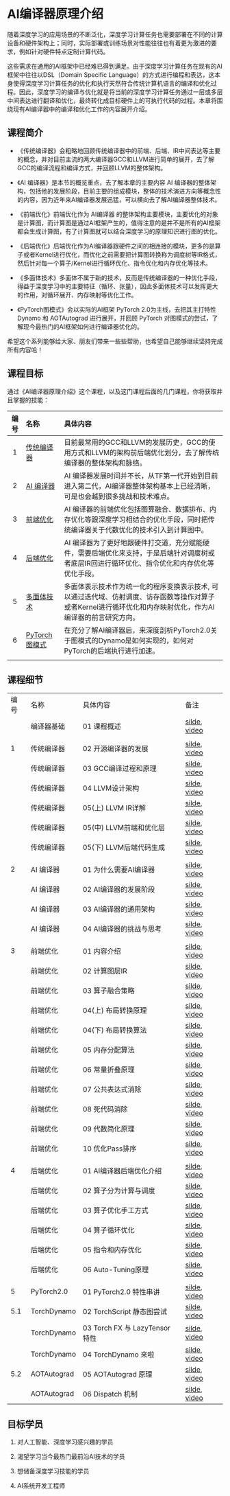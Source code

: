 # AI编译器原理介绍

随着深度学习的应用场景的不断泛化，深度学习计算任务也需要部署在不同的计算设备和硬件架构上；同时，实际部署或训练场景对性能往往也有着更为激进的要求，例如针对硬件特点定制计算代码。

这些需求在通用的AI框架中已经难已得到满足。由于深度学习计算任务在现有的AI框架中往往以DSL（Domain Specific Language）的方式进行编程和表达，这本身使得深度学习计算任务的优化和执行天然符合传统计算机语言的编译和优化过程。因此，深度学习的编译与优化就是将当前的深度学习计算任务通过一层或多层中间表达进行翻译和优化，最终转化成目标硬件上的可执行代码的过程。本章将围绕现有AI编译器中的编译和优化工作的内容展开介绍。

## 课程简介

- 《传统编译器》会粗略地回顾传统编译器中的前端、后端、IR中间表达等主要的概念，并对目前主流的两大编译器GCC和LLVM进行简单的展开，去了解GCC的编译流程和编译方式，并回顾LLVM的整体架构。

- 《AI 编译器》是本节的概览重点，去了解本章的主要内容 AI 编译器的整体架构，包括他的发展阶段，目前主要的组成模块，整体的技术演进方向等概念性的内容，因为近年来AI编译器发展迅猛，可以横向去了解AI编译器整体技术。

- 《前端优化》前端优化作为 AI编译器 的整体架构主要模块，主要优化的对象是计算图，而计算图是通过AI框架产生的，值得注意的是并不是所有的AI框架都会生成计算图，有了计算图就可以结合深度学习的原理知识进行图的优化。

- 《后端优化》后端优化作为AI编译器跟硬件之间的相连接的模块，更多的是算子或者Kernel进行优化，而优化之前需要把计算图转换称为调度树等IR格式，然后针对每一个算子/Kernel进行循环优化、指令优化和内存优化等技术。

- 《多面体技术》多面体不属于新的技术，反而是传统编译器的一种优化手段，得益于深度学习中的主要特征（循环、张量），因此多面体技术可以发挥更大的作用，对循环展开、内存映射等优化工作。

- 《PyTorch图模式》会以实际的AI框架 PyTorch 2.0为主线，去把其主打特性 Dynamo 和 AOTAutograd 进行展开，并回顾 PyTorch 对图模式的尝试，了解现今最热门的AI框架如何进行编译器优化的。

希望这个系列能够给大家、朋友们带来一些些帮助，也希望自己能够继续坚持完成所有内容哈！

## 课程目标

通过《AI编译器原理介绍》这个课程，以及这门课程后面的几门课程，你将获取并且掌握的技能：

| 编号  | 名称                       | 具体内容                                                                                |
|:---:|:------------------------ |:----------------------------------------------------------------------------------- |
| 1   | [传统编译器](./01_Tradition/)    | 目前最常用的GCC和LLVM的发展历史，GCC的使用方式和LLVM的架构前后端优化划分，去了解传统编译器的整体架构和脉络。                       |
| 2   | [AI 编译器](./02_AICompiler/)  | AI 编译器发展时间并不长，从TF第一代开始到目前进入第二代，AI编译器整体架构基本上已经清晰，可是也会越到很多挑战和技术难点。                    |
| 3   | [前端优化](./03_Frontend/)      | AI 编译器的前端优化包括图算融合、数据排布、内存优化等跟深度学习相结合的优化手段，同时把传统编译器关于代数优化的技术引入到计算图中。                 |
| 4   | [后端优化](./04_Backend/)       | AI 编译器为了更好地跟硬件打交道，充分赋能硬件，需要后端优化来支持，于是后端针对调度树或者底层IR回进行循环优化、指令优化和内存优化等优化手段。           |
| 5   | [多面体技术](./05_AICluster/)     | 多面体表示技术作为统一化的程序变换表示技术, 可以通过迭代域、仿射调度、访存函数等操作对算子或者Kernel进行循环优化和内存映射优化，作为AI编译器的前言研究方向。 |
| 6   | [PyTorch图模式](./06_PyTorch/) | 在充分了解AI编译器后，来深度剖析PyTorch2.0关于图模式的Dynamo是如何实现的，如何对PyTorch的后端执行进行加速。                  |
|     |                          |                                                                                     |

## 课程细节

|     |             |                             |                                                                                                  |
| --- | ----------- | --------------------------- | ------------------------------------------------------------------------------------------------ |
| 编号  | 名称          | 具体内容                        | 备注                                                                                               |
|     | 编译器基础       | 01 课程概述                     | [silde](./01_Tradition/01.introduction.pdf), [video](https://www.bilibili.com/video/BV1D84y1y73v/)  |
|     |             |                             |                                                                                                  |
| 1   | 传统编译器       | 02 开源编译器的发展                 | [silde](./01_Tradition/02.history.pdf), [video](https://www.bilibili.com/video/BV1sM411C7Vr/)       |
|     | 传统编译器       | 03 GCC编译过程和原理               | [silde](./01_Tradition/03.gcc.pdf), [video](https://www.bilibili.com/video/BV1LR4y1f7et/)           |
|     | 传统编译器       | 04 LLVM设计架构                 | [silde](./01_Tradition/04.llvm.pdf), [video](https://www.bilibili.com/video/BV1CG4y1V7Dn/)          |
|     | 传统编译器       | 05(上) LLVM IR详解             | [silde](./01_Tradition/05.llvm_detail01.pdf), [video](https://www.bilibili.com/video/BV1LR4y1f7et/) |
|     | 传统编译器       | 05(中) LLVM前端和优化层            | [silde](./01_Tradition/06.llvm_detail02.pdf), [video](https://www.bilibili.com/video/BV1vd4y1t7vS)  |
|     | 传统编译器       | 05(下) LLVM后端代码生成            | [silde](./01_Tradition/07.llvm_detail03.pdf), [video](https://www.bilibili.com/video/BV1cd4y1b7ho)  |
|     |             |                             |                                                                                                  |
| 2   | AI 编译器      | 01 为什么需要AI编译器               | [silde](./02_AICompiler/01.appear.pdf), [video](https://www.bilibili.com/video/BV1pM41167KP)        |
|     | AI 编译器      | 02 AI编译器的发展阶段               | [silde](./02_AICompiler/02.stage.pdf), [video](https://www.bilibili.com/video/BV1QK411R7iy/)        |
|     | AI 编译器      | 03 AI编译器的通用架构               | [silde](./02_AICompiler/03.architecture.pdf), [video](https://www.bilibili.com/video/BV1qD4y1Y73e/) |
|     | AI 编译器      | 04 AI编译器的挑战与思考              | [silde](./02_AICompiler/04.future.pdf),  [video](https://www.bilibili.com/video/BV1Hv4y1R7uc/)      |
|     |             |                             |                                                                                                  |
| 3   | 前端优化        | 01 内容介绍                     | [silde](./03_Frontend/01.introduction.pdf), [video](https://www.bilibili.com/video/BV1ne411w7n2/)   |
|     | 前端优化        | 02 计算图层IR                   | [silde](./03_Frontend/02.graph_ir.pdf), [video](https://www.bilibili.com/video/BV1kV4y1w72W/)       |
|     | 前端优化        | 03 算子融合策略                   | [silde](./03_Frontend/03.op_fusion.pdf), [video](https://www.bilibili.com/video/BV1P24y1D7RV/)      |
|     | 前端优化        | 04(上) 布局转换原理                | [silde](./03_Frontend/04.layout_trans01.pdf), [video](https://www.bilibili.com/video/BV1xK411z7Uw/) |
|     | 前端优化        | 04(下) 布局转换算法                | [silde](./03_Frontend/04.layout_trans02.pdf), [video](https://www.bilibili.com/video/BV1gd4y1Y7dc/) |
|     | 前端优化        | 05 内存分配算法                   | [silde](./03_Frontend/05.memory.pdf), [video]()                                                     |
|     | 前端优化        | 06 常量折叠原理                   | [silde](./03_Frontend/06.constant_fold.pdf), [video](https://www.bilibili.com/video/BV1P8411W7dY/)  |
|     | 前端优化        | 07 公共表达式消除                  | [silde](./03_Frontend/07.cse.pdf), [video](https://www.bilibili.com/video/BV1rv4y1Q7tp/)            |
|     | 前端优化        | 08 死代码消除                    | [silde](./03_Frontend/08.dce.pdf), [video](https://www.bilibili.com/video/BV1hD4y1h7nh/)            |
|     | 前端优化        | 09 代数简化原理                   | [silde](./03_Frontend/09.algebraic.pdf), [video](https://www.bilibili.com/video/BV1g24y1Q7qC/)      |
|     | 前端优化        | 10 优化Pass排序                 | [silde](./03_Frontend/10.summary.pdf), [video](https://www.bilibili.com/video/BV1L14y1P7ku/)        |
|     |             |                             |                                                                                                  |
| 4   | 后端优化        | 01 AI编译器后端优化介绍              | [silde](./04_Backend/01.introduction.pdf), [video](https://www.bilibili.com/video/BV17D4y177bP/)    |
|     | 后端优化        | 02 算子分为计算与调度                | [silde](./04_Backend/02.ops_compute.pdf), [video](https://www.bilibili.com/video/BV1K84y1x7Be/)     |
|     | 后端优化        | 03 算子优化手工方式                 | [silde](./04_Backend/03.optimization.pdf), [video](https://www.bilibili.com/video/BV1ZA411X7WZ/)    |
|     | 后端优化        | 04 算子循环优化                   | [silde](./04_Backend/04.loop_opt.pdf), [video](https://www.bilibili.com/video/BV17D4y177bP/)        |
|     | 后端优化        | 05 指令和内存优化                  | [silde](./04_Backend/05.other_opt.pdf), [video](https://www.bilibili.com/video/BV11d4y1a7J6/)       |
|     | 后端优化        | 06 Auto-Tuning原理            | [silde](./04_Backend/06.auto_tuning.pdf), [video](https://www.bilibili.com/video/BV1uA411D7JF/)     |
|     |             |                             |                                                                                                  |
| 5   | PyTorch2.0  | 01 PyTorch2.0 特性串讲          | [silde](./06_PyTorch/01.introduction.pdf), [video](https://www.bilibili.com/video/BV1p84y1675B/)    |
| 5.1 | TorchDynamo | 02 TorchScript 静态图尝试        | [silde](./06_PyTorch/02.torchscript.pdf), [video](https://www.bilibili.com/video/BV1JV4y1P7gB/)     |
|     | TorchDynamo | 03 Torch FX 与 LazyTensor 特性 | [silde](./06_PyTorch/03.torchfx_lazy.pdf), [video](https://www.bilibili.com/video/BV1944y1m7fU/)    |
|     | TorchDynamo | 04 TorchDynamo 来啦           | [silde](./06_PyTorch/04.torchdynamo.pdf),  [video](https://www.bilibili.com/video/BV1Hv4y1R7uc/)    |
| 5.2 | AOTAutograd | 05 AOTAutograd 原理           | [silde](./06_PyTorch/05.aotatuograd.pdf),  [video](https://www.bilibili.com/video/BV1Me4y1V7Ke/)    |
|     | AOTAutograd | 06 Dispatch 机制              | [silde](./06_PyTorch/06.dispatch.pdf),  [video](https://www.bilibili.com/video/BV1L3411d7SM/)       |

## 目标学员

1. 对人工智能、深度学习感兴趣的学员

2. 渴望学习当今最热门最前沿AI技术的学员

3. 想储备深度学习技能的学员

4. AI系统开发工程师
